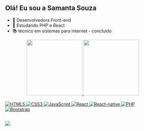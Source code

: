 ## Olá! Eu sou a Samanta Souza

- 🔭 Desenvolvedora Front-end
- 🌱 Estudando PHP e React
- 📚 técnico em sistemas para internet - concluído

<div align="center">
    <a href="https://github.com/SamantaSouza357">
    <img height="180em" src="https://github-readme-stats.vercel.app/api?username=SamantaSouza357&show_icons=true&theme=dracula&include_all_commits=true&count_private=true"/>
    <img height="180em" src="https://github-readme-stats.vercel.app/api/top-langs/?username=SamantaSouza357&layout=compact&langs_count=7&theme=dracula"/>
</div>
  <div style="display: inline_block"><br>
    <img alt="HTML5" src="https://img.shields.io/badge/HTML5-E34F26?style=for-the-badge&logo=html5&logoColor=white" />
    <img alt="CSS3" src="https://img.shields.io/badge/CSS3-1572B6?style=for-the-badge&logo=css3&logoColor=white" />
    <img alt="JavaScript" src="https://img.shields.io/badge/JavaScript-F7DF1E?style=for-the-badge&logo=javascript&logoColor=black" />
    <img alt="React" src="https://img.shields.io/badge/React-00CED1?style=for-the-badge&logo=react&logoColor=white" />
    <img alt="React-native" src="https://img.shields.io/badge/React_Native-20232A?style=for-the-badge&logo=react&logoColor=61DAFB" />
    <img alt="PHP" src="https://img.shields.io/badge/Php-4682B4?style=for-the-badge&logo=php&logoColor=61DAFB" />
    <img alt="Bootstrap" src="https://img.shields.io/badge/Bootstrap-563D7C?style=for-the-badge&logo=bootstrap&logoColor=white" />  
</div>
  
   ##
  
<div> 
    <a href="https://www.linkedin.com/in/samanta-souzaa/" target="_blank"><img src="https://img.shields.io/badge/-LinkedIn-%230077B5?style=for-the-badge&logo=linkedin&logoColor=white" target="_blank"></a> 

</div>
